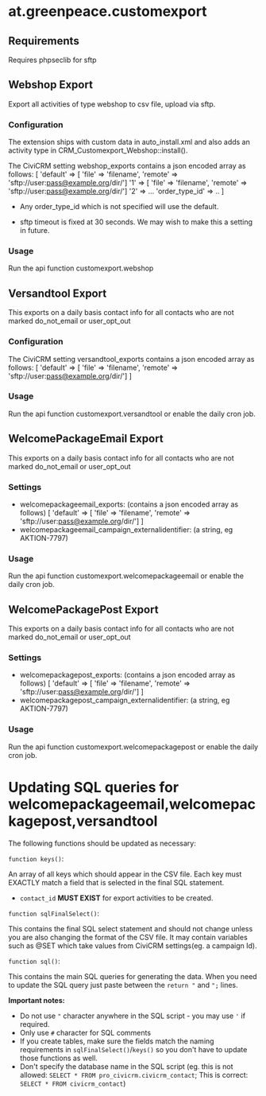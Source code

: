 # at.greenpeace.customexport

## Requirements
Requires phpseclib for sftp

## Webshop Export
Export all activities of type webshop to csv file, upload via sftp.

### Configuration
The extension ships with custom data in auto_install.xml and also adds an activity type in CRM_Customexport_Webshop::install().

The CiviCRM setting webshop_exports contains a json encoded array as follows:
[
'default' => [ 'file' => 'filename', 'remote' => 'sftp://user:pass@example.org/dir/']
'1' => [ 'file' => 'filename', 'remote' => 'sftp://user:pass@example.org/dir/']
'2' => ...
'order_type_id' => ..
]

* Any order_type_id which is not specified will use the default.

* sftp timeout is fixed at 30 seconds.  We may wish to make this a setting in future.

### Usage
Run the api function customexport.webshop

## Versandtool Export
This exports on a daily basis contact info for all contacts who are not marked do_not_email or user_opt_out

### Configuration
The CiviCRM setting versandtool_exports contains a json encoded array as follows:
[
'default' => [ 'file' => 'filename', 'remote' => 'sftp://user:pass@example.org/dir/']
]

### Usage
Run the api function customexport.versandtool or enable the daily cron job.

## WelcomePackageEmail Export
This exports on a daily basis contact info for all contacts who are not marked do_not_email or user_opt_out

### Settings
* welcomepackageemail_exports: (contains a json encoded array as follows)
[
'default' => [ 'file' => 'filename', 'remote' => 'sftp://user:pass@example.org/dir/']
]
* welcomepackageemail_campaign_externalidentifier: (a string, eg AKTION-7797)

### Usage
Run the api function customexport.welcomepackageemail or enable the daily cron job.

## WelcomePackagePost Export
This exports on a daily basis contact info for all contacts who are not marked do_not_email or user_opt_out

### Settings
* welcomepackagepost_exports: (contains a json encoded array as follows)
[
'default' => [ 'file' => 'filename', 'remote' => 'sftp://user:pass@example.org/dir/']
]
* welcomepackagepost_campaign_externalidentifier: (a string, eg AKTION-7797)

### Usage
Run the api function customexport.welcomepackagepost or enable the daily cron job.

# Updating SQL queries for welcomepackageemail,welcomepackagepost,versandtool
The following functions should be updated as necessary:

```function keys()```:

An array of all keys which should appear in the CSV file.  Each key must EXACTLY match a field that is selected in the final SQL statement.
* `contact_id` **MUST EXIST** for export activities to be created.

```function sqlFinalSelect()```:

This contains the final SQL select statement and should not change unless you are also changing the format of the CSV file.
It may contain variables such as @SET which take values from CiviCRM settings(eg. a campaign Id).

```function sql()```:

This contains the main SQL queries for generating the data.  When you need to update the SQL query just paste between the ```return "``` and ```";``` lines.

**Important notes:**

* Do not use ```"``` character anywhere in the SQL script - you may use ```'``` if required.
* Only use ```#``` character for SQL comments
* If you create tables, make sure the fields match the naming requirements in ```sqlFinalSelect()```/```keys()``` so you don't have to update those functions as well.
* Don't specify the database name in the SQL script (eg. this is not allowed: ```SELECT * FROM pro_civicrm.civicrm_contact```; This is correct: ```SELECT * FROM civicrm_contact```)
